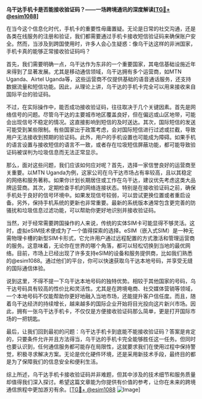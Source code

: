 **乌干达手机卡是否能接收验证码？——一场跨境通讯的深度解读[[TG💪+ @esim1088](https://t.me/s/esim1088)]**

在当今这个信息化时代，手机卡的重要性毋庸置疑。无论是日常的社交沟通，还是各类在线服务的注册和验证，我们都需要通过手机卡接收短信验证码来确保账户安全。然而，当涉及到跨国使用时，许多人会心生疑惑：像乌干达这样的非洲国家，手机卡真的能够正常接收验证码吗？

首先，我们需要明确一点，乌干达作为东非的一个重要国家，其电信基础设施近年来得到了显著发展。尤其是移动通信领域，乌干达拥有多个运营商，如MTN Uganda、Airtel Uganda等，这些运营商不仅提供基础的语音通话服务，还支持数据流量和短信功能。因此，从理论上讲，乌干达的手机卡完全可以用来接收来自国际平台的验证码。

不过，在实际操作中，能否成功接收验证码，往往取决于几个关键因素。首先是网络信号的问题。尽管乌干达的主要城市地区覆盖良好，但在偏远或山区地带，可能会出现信号不稳定的情况。这直接影响到短信的及时送达。其次，国际短信的发送可能受到某些限制。有些国家出于政策考虑，会对国际短信进行过滤或拦截，导致用户无法接收到预期的验证码。此外，用户的手机设置也可能成为障碍。如果手机的语言设置与接收短信的语言不一致，或者存在垃圾短信屏蔽功能，都可能导致验证码被误判为垃圾信息而无法正常显示。

那么，面对这些问题，我们应该如何应对呢？首先，选择一家信誉良好的运营商至关重要。以MTN Uganda为例，这家公司在乌干达市场占有率较高，且以其稳定的网络和服务著称。如果你计划长期居住或工作在乌干达，建议优先考虑这类大品牌运营商。其次，定期检查手机的网络连接状态。特别是在接收验证码之前，确保手机处于良好的信号环境中。如果发现信号较弱，可以尝试更换位置或者重启设备。另外，保持手机系统的更新也非常重要。最新的系统版本通常包含更完善的防骚扰和垃圾信息过滤功能，可以帮助你更好地识别并接收验证码。

当然，对于经常需要跨国操作的人来说，传统的实体SIM卡可能显得不够灵活。这时，虚拟eSIM技术便成为了一个值得探索的选择。eSIM（嵌入式SIM）是一种无需物理卡槽的新型SIM卡形式，它允许用户通过远程配置的方式激活和管理运营商的服务。这意味着，无论你在世界的哪个角落，都可以轻松切换到当地的最优网络。目前，市场上已经出现了许多支持eSIM的设备和服务提供商，比如我们熟悉的@esim1088。通过他们的平台，你可以快速获取乌干达本地号码，并享受无缝的国际通信体验。

说到这里，不得不提一下乌干达本地号码的独特优势。相较于其他国家的号码，乌干达号码具有较高的性价比和灵活性。尤其是在跨境电商、社交媒体营销等领域，一个本地号码不仅能帮助你更好地融入当地市场，还能提升客户信任度。而且，随着乌干达经济的持续增长，越来越多的国际企业开始将目光投向这片新兴市场。因此，拥有一张乌干达手机卡，不仅仅是方便接收验证码那么简单，更是打开国际市场的一把钥匙。

最后，让我们回到最初的问题：乌干达手机卡到底能不能接收验证码？答案是肯定的，只要条件允许并且方法得当，乌干达的手机卡完全能够胜任这一任务。但同时也要认识到，任何通信服务都可能存在局限性，这就要求我们在使用过程中保持警觉，积极寻求解决方案。无论是优化硬件环境，还是采用新技术手段，最终目的都是为了保障我们的信息安全和便利生活。

综上所述，乌干达手机卡接收验证码并非难题，但其中涉及的技术细节和服务质量却值得我们深入探讨。希望这篇文章能为你提供有价值的参考，让你在未来的跨境通信旅程中更加游刃有余。[[TG💪+ @esim1088](https://t.me/s/esim1088) ![Image](https://i.postimg.cc/4NQfJmqS/Snipaste-2025-05-13-00-14-12.png)]